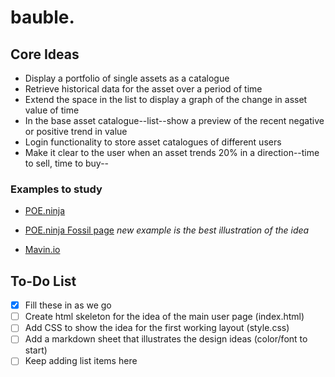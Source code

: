 # bauble. 

## Core Ideas

* Display a portfolio of single assets as a catalogue
* Retrieve historical data for the asset over a period of time
* Extend the space in the list to display a graph of the change in asset value of time
* In the base asset catalogue--list--show a preview of the recent negative or positive trend in value
* Login functionality to store asset catalogues of different users
* Make it clear to the user when an asset trends 20% in a direction--time to sell, time to buy--

### Examples to study

* [POE.ninja](https://poe.ninja/challenge/currency)
* [POE.ninja Fossil page](https://poe.ninja/challenge/fossils)
    *new example is the best illustration of the idea*

* [Mavin.io](https://mavin.io/search?q=Zapdos+20%2F130+Base+Set+2#)

## To-Do List

* [x] Fill these in as we go
* [ ] Create html skeleton for the idea of the main user page (index.html)
* [ ] Add CSS to show the idea for the first working layout (style.css)
* [ ] Add a markdown sheet that illustrates the design ideas (color/font to start)
* [ ] Keep adding list items here